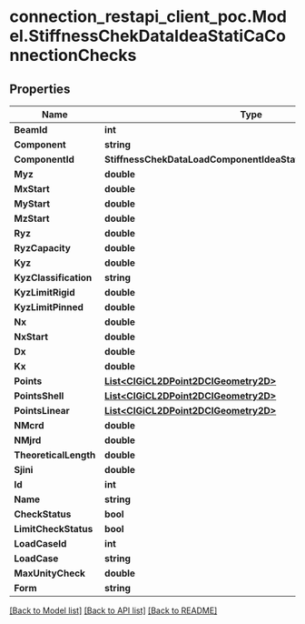 # connection_restapi_client_poc.Model.StiffnessChekDataIdeaStatiCaConnectionChecks

## Properties

Name | Type | Description | Notes
------------ | ------------- | ------------- | -------------
**BeamId** | **int** |  | [optional] 
**Component** | **string** |  | [optional] 
**ComponentId** | **StiffnessChekDataLoadComponentIdeaStatiCaConnectionChecks** |  | [optional] 
**Myz** | **double** |  | [optional] 
**MxStart** | **double** |  | [optional] 
**MyStart** | **double** |  | [optional] 
**MzStart** | **double** |  | [optional] 
**Ryz** | **double** |  | [optional] 
**RyzCapacity** | **double** |  | [optional] 
**Kyz** | **double** |  | [optional] 
**KyzClassification** | **string** |  | [optional] 
**KyzLimitRigid** | **double** |  | [optional] 
**KyzLimitPinned** | **double** |  | [optional] 
**Nx** | **double** |  | [optional] 
**NxStart** | **double** |  | [optional] 
**Dx** | **double** |  | [optional] 
**Kx** | **double** |  | [optional] 
**Points** | [**List&lt;CIGiCL2DPoint2DCIGeometry2D&gt;**](CIGiCL2DPoint2DCIGeometry2D.md) |  | [optional] 
**PointsShell** | [**List&lt;CIGiCL2DPoint2DCIGeometry2D&gt;**](CIGiCL2DPoint2DCIGeometry2D.md) |  | [optional] 
**PointsLinear** | [**List&lt;CIGiCL2DPoint2DCIGeometry2D&gt;**](CIGiCL2DPoint2DCIGeometry2D.md) |  | [optional] 
**NMcrd** | **double** |  | [optional] 
**NMjrd** | **double** |  | [optional] 
**TheoreticalLength** | **double** |  | [optional] 
**Sjini** | **double** |  | [optional] 
**Id** | **int** |  | [optional] 
**Name** | **string** |  | [optional] 
**CheckStatus** | **bool** |  | [optional] 
**LimitCheckStatus** | **bool** |  | [optional] 
**LoadCaseId** | **int** |  | [optional] 
**LoadCase** | **string** |  | [optional] 
**MaxUnityCheck** | **double** |  | [optional] 
**Form** | **string** |  | [optional] 

[[Back to Model list]](../README.md#documentation-for-models) [[Back to API list]](../README.md#documentation-for-api-endpoints) [[Back to README]](../README.md)

